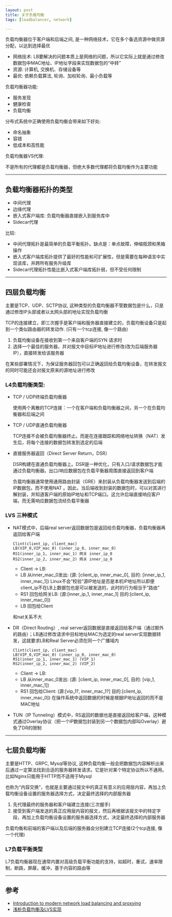 ```yaml
---
layout: post
title: 关于负载均衡
tags: [loadbalancer, network]

---
```


负载均衡器位于客户端和后端之间, 是一种网络技术，它在多个备选资源中做资源分配，以达到选择最优

* 网络技术: LB要解决的问题本质上是网络的问题，所以它实际上就是通过修改数据包中MAC地址、IP地址字段来实现数据包的“中转”
* 资源: 计算机, 交换机、存储设备等
* 最优: 依赖负载算法, 轮询、加权轮询、最小负载等

负载均衡器功能:

* 服务发现
* 健康检查
* 负载均衡

分布式系统中正确使用负载均衡会带来如下好处:

* 命名抽象
* 容错
* 低成本和高性能

负载均衡器VS代理:

不是所有的代理都是负载均衡器，但绝大多数代理都将负载均衡作为主要功能

---

## 负载均衡器拓扑的类型

* 中间代理
* 边缘代理
* 嵌入式客户端库: 负载均衡器直接嵌入到服务库中
* Sidecar代理

比较:

* 中间代理拓扑是最简单的负载平衡拓扑。缺点是：单点故障，伸缩瓶颈和黑箱操作
* 嵌入式客户端库拓扑提供了最好的性能和可扩展性，但是需要在每种语言中实现该库，并跨所有服务升级库
* Sidecar代理拓扑性能比嵌入式客户端库拓扑弱，但不受任何限制

---

## 四层负载均衡

主要是TCP、UDP、SCTP协议, 这种类型的负载均衡器不管数据包是什么，只是通过修改IP头部或者以太网头部的地址实现负载均衡

TCP的连接建立，即三次握手是客户端和服务器直接建立的，负载均衡设备只是起到一个类似路由器的转发动作. (只有一个tcp连接, 像一个路由)

1. 负载均衡设备在接收到第一个来自客户端的SYN 请求时
2. 选择一个最佳的服务器，并对报文中目标IP地址进行修改(改为后端服务器IP），直接转发给该服务器

在某些部署情况下，为保证服务器回包可以正确返回给负载均衡设备，在转发报文的同时可能还会对报文原来的源地址进行修改

### L4负载均衡类型:

* TCP / UDP终端负载均衡器

  使用两个离散的TCP连接：一个在客户端和负载均衡器之间，另一个在负载均衡器和后端之间

* TCP / UDP直通负载均衡器

  TCP连接不会被负载均衡器终止。而是在连接跟踪和网络地址转换（NAT）发生后，将每个连接的数据包转发到选定的后端

* 直接服务器返回（Direct Server Return，DSR）

  DSR构建在直通负载均衡器上。DSR是一种优化，只有入口/请求数据包才能通过负载均衡器。出口/响应数据包在负载平衡器周围直接返回到客户端

  负载均衡器通常使用通用路由封装（GRE）来封装从负载均衡器发送到后端的IP数据包，而不使用NAT 。因此，当后端收到封装的数据包时，可以对其进行解封装，并知道客户端的原始IP地址和TCP端口。这允许后端直接响应客户端，而无需响应数据包流经负载平衡器

### LVS 三种模式
* NAT模式中，后端real server返回数据包是返回给负载均衡器，负载均衡器再返回给客户端

  ```
  Clint(client_ip, client_mac)
  LB(VIP_0,VIP_mac_0) (inner_ip_0, inner_mac_0)
  RS1(inner_ip_1, inner_mac_1) 网关 inner_ip_0
  RS2(inner_ip_2, inner_mac_2) 网关 inner_ip_0
  ```

  * Client -> LB: 
  * LB 从inner_mac_0发出: (源: [client_ip, inner_mac_0], 目的: [inner_ip_1, inner_mac_1])
    Linux不会“校验”源IP地址是否是本机IP地址所以即便client_ip不在LB上数据包也是可以被发送的，此时的行为相当于“路由”
  * RS1 回包给网关LB: (源:[inner_ip_1, inner_mac_1] 目的:[client_ip, inner_mac_0])
  * LB 回包给Client

  和nat关系不大

* DR（Direct Routing）, real server返回数据是直接返回给客户端（通过额外的路由）；LB通过修改请求中目标地址MAC为选定的real server实现数据转发，这就要求LB和Real Server必须在同一个广播域内

  ```
  Clint(client_ip, client_mac)
  LB(VIP_0,VIP_mac_0) (inner_ip_0, inner_mac_0)
  RS1(inner_ip_1, inner_mac_1) (VIP_1)
  RS2(inner_ip_2, inner_mac_2) (VIP_2)
  ```

  * Client -> LB: 
  * LB 从inner_mac_0发出: (源: [client_ip, inner_mac_0], 目的: [vip_1, inner_mac_1])
  * RS1 回包给Client: (源:[vip_1?, inner_mac_1?] 目的:[client_ip, inner_mac_0])
   在操作系统中返回数据的时候是根据IP地址返回的而不是MAC地址

* TUN（IP Tunneling）模式中，RS返回的数据也是直接返回给客户端，这种模式通过Overlay协议（把一个IP数据包封装到另一个数据包内部叫Overlay）避免了DR的限制

---

## 七层负载均衡

主要是HTTP、GRPC, Mysql等协议, 这种负载均衡一般会把数据包内容解析出来后通过一定算法找到合适的服务器转发请求。它是针对某个特定协议所以不通用。比如Nginx只能用于HTTP而不适用于Mysql

也称为“内容交换”，也就是主要通过报文中的真正有意义的应用层内容，再加上负载均衡设备设置的服务器选择方式，决定最终选择的内部服务器

1. 先代理最终的服务器和客户端建立连接(三次握手)
2. 接受到客户端发送的真正应用层内容的报文，然后再根据该报文中的特定字段，再加上负载均衡设备设置的服务器选择方式，决定最终选择的内部服务器

负载均衡和前端的客户端以及后端的服务器会分别建立TCP连接(2个tcp连接, 像一个代理)


### L7负载平衡类型

L7负载均衡器现在通常内置对高级负载平衡功能的支持，如超时，重试，速率限制，断路，屏蔽，缓冲，基于内容的路由等

---

## 参考

* [Introduction to modern network load balancing and proxying](https://mp.weixin.qq.com/s/LwmYMenIG77m8F_YaXqIAg?)
* [浅析负载均衡及LVS实现](https://mp.weixin.qq.com/s?__biz=MzIxMjAzMDA1MQ==&amp;mid=2648945888&amp;idx=1&amp;sn=b2a0f62db03d5cb7c56804bfa3ef68e5&amp;chksm=8f5b53ecb82cdafaa5624ecf7abf9f06f913b31bbface1021d5bbb05c55a58b57869227c5c4b#rd)
